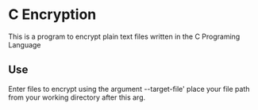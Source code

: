 # C Encryption

This is a program to encrypt plain text files written in the C Programing Language

## Use
    
Enter files to encrypt using the argument 
    --target-file' place your file path from your working directory after this arg.
